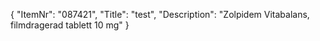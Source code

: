{
  "ItemNr": "087421",
  "Title": "test",
  "Description": "Zolpidem Vitabalans, filmdragerad tablett 10 mg"
}